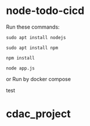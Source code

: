 # node-todo-cicd

Run these commands:


`sudo apt install nodejs`


`sudo apt install npm`


`npm install`

`node app.js`

or Run by docker compose

test

# cdac_project
